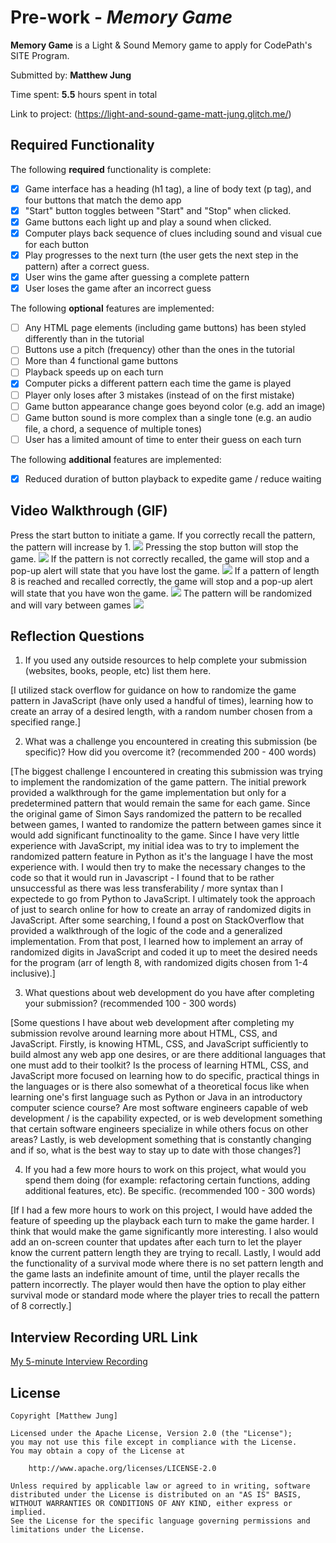 # Pre-work - *Memory Game*

**Memory Game** is a Light & Sound Memory game to apply for CodePath's SITE Program. 

Submitted by: **Matthew Jung**

Time spent: **5.5** hours spent in total

Link to project: (https://light-and-sound-game-matt-jung.glitch.me/)

## Required Functionality

The following **required** functionality is complete:

* [x] Game interface has a heading (h1 tag), a line of body text (p tag), and four buttons that match the demo app
* [x] "Start" button toggles between "Start" and "Stop" when clicked. 
* [x] Game buttons each light up and play a sound when clicked. 
* [x] Computer plays back sequence of clues including sound and visual cue for each button
* [x] Play progresses to the next turn (the user gets the next step in the pattern) after a correct guess. 
* [x] User wins the game after guessing a complete pattern
* [x] User loses the game after an incorrect guess

The following **optional** features are implemented:

* [ ] Any HTML page elements (including game buttons) has been styled differently than in the tutorial
* [ ] Buttons use a pitch (frequency) other than the ones in the tutorial
* [ ] More than 4 functional game buttons
* [ ] Playback speeds up on each turn
* [x] Computer picks a different pattern each time the game is played
* [ ] Player only loses after 3 mistakes (instead of on the first mistake)
* [ ] Game button appearance change goes beyond color (e.g. add an image)
* [ ] Game button sound is more complex than a single tone (e.g. an audio file, a chord, a sequence of multiple tones)
* [ ] User has a limited amount of time to enter their guess on each turn

The following **additional** features are implemented:

- [x] Reduced duration of button playback to expedite game / reduce waiting

## Video Walkthrough (GIF)

Press the start button to initiate a game. If you correctly recall the pattern, the pattern will increase by 1.
![](http://g.recordit.co/JoMuSjrpIB.gif)
Pressing the stop button will stop the game.
![](http://g.recordit.co/fIppVGG2PO.gif)
If the pattern is not correctly recalled, the game will stop and a pop-up alert will state that you have lost the game.
![](http://g.recordit.co/D8x74TfINv.gif)
If a pattern of length 8 is reached and recalled correctly, the game will stop and a pop-up alert will state that you have won the game.
![](http://g.recordit.co/wrB3L29bc1.gif)
The pattern will be randomized and will vary between games
![](http://g.recordit.co/w5Tpa5Tp3i.gif)


## Reflection Questions
1. If you used any outside resources to help complete your submission (websites, books, people, etc) list them here. 

[I utilized stack overflow for guidance on how to randomize the game pattern in JavaScript (have only used a handful of times), learning how to create an array of a desired length, with a random number chosen from a specified range.]

2. What was a challenge you encountered in creating this submission (be specific)? How did you overcome it? (recommended 200 - 400 words) 

[The biggest challenge I encountered in creating this submission was trying to implement the randomization of the game pattern. The initial prework provided a walkthrough for the game implementation but only for a predetermined pattern that would remain the same for each game. Since the original game of Simon Says randomized the pattern to be recalled between games, I wanted to randomize the pattern between games since it would add significant functinoality to the game. Since I have very little experience with JavaScript, my initial idea was to try to implement the randomized pattern feature in Python as it's the language I have the most experience with. I would then try to make the necessary changes to the code so that it would run in Javascript - I found that to be rather unsuccessful as there was less transferability / more syntax than I expectede to go from Python to JavaScript. I ultimately took the approach of just to search online for how to create an array of randomized digits in JavaScript. After some searching, I found a post on StackOverflow that provided a walkthrough of the logic of the code and a generalized implementation. From that post, I learned how to implement an array of randomized digits in JavaScript and coded it up to meet the desired needs for the program (arr of length 8, with randomized digits chosen from 1-4 inclusive).]

3. What questions about web development do you have after completing your submission? (recommended 100 - 300 words) 

[Some questions I have about web development after completing my submission revolve around learning more about HTML, CSS, and JavaScript. Firstly, is knowing HTML, CSS, and JavaScript sufficiently to build almost any web app one desires, or are there additional languages that one must add to their toolkit? Is the process of learning HTML, CSS, and JavaScript more focused on learning how to do specific, practical things in the languages or is there also somewhat of a theoretical focus like when learning one's first language such as Python or Java in an introductory computer science course? Are most software engineers capable of web development / is the capability expected, or is web development something that certain software engineers specialize in while others focus on other areas? Lastly, is web development something that is constantly changing and if so, what is the best way to stay up to date with those changes?]

4. If you had a few more hours to work on this project, what would you spend them doing (for example: refactoring certain functions, adding additional features, etc). Be specific. (recommended 100 - 300 words) 

[If I had a few more hours to work on this project, I would have added the feature of speeding up the playback each turn to make the game harder. I think that would make the game significantly more interesting. I also would add an on-screen counter that updates after each turn to let the player know the current pattern length they are trying to recall. Lastly, I would add the functionality of a survival mode where there is no set pattern length and the game lasts an indefinite amount of time, until the player recalls the pattern incorrectly. The player would then have the option to play either survival mode or standard mode where the player tries to recall the pattern of 8 correctly.]



## Interview Recording URL Link

[My 5-minute Interview Recording](your-link-here)


## License

    Copyright [Matthew Jung]

    Licensed under the Apache License, Version 2.0 (the "License");
    you may not use this file except in compliance with the License.
    You may obtain a copy of the License at

        http://www.apache.org/licenses/LICENSE-2.0

    Unless required by applicable law or agreed to in writing, software
    distributed under the License is distributed on an "AS IS" BASIS,
    WITHOUT WARRANTIES OR CONDITIONS OF ANY KIND, either express or implied.
    See the License for the specific language governing permissions and
    limitations under the License.

